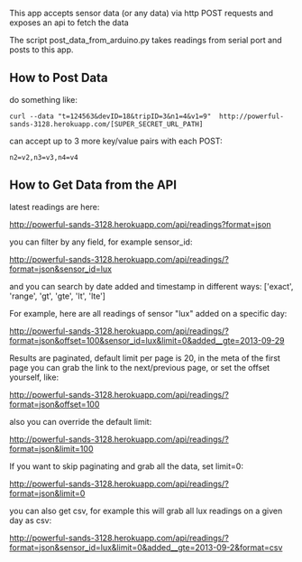 This app accepts sensor data (or any data) via http POST requests and exposes an api to fetch the data

The script post_data_from_arduino.py takes readings from serial port and posts to this app.

## How to Post Data

do something like:

    curl --data "t=124563&devID=18&tripID=3&n1=4&v1=9"  http://powerful-sands-3128.herokuapp.com/[SUPER_SECRET_URL_PATH]

can accept up to 3 more key/value pairs with each POST:

    n2=v2,n3=v3,n4=v4



## How to Get Data from the API

latest readings are here:

<http://powerful-sands-3128.herokuapp.com/api/readings?format=json>

you can filter by any field, for example sensor_id:

<http://powerful-sands-3128.herokuapp.com/api/readings/?format=json&sensor_id=lux>

and you can search by date added and timestamp in different ways: ['exact', 'range', 'gt', 'gte', 'lt', 'lte']

For example, here are all readings of sensor "lux" added on a specific day:

<http://powerful-sands-3128.herokuapp.com/api/readings/?format=json&offset=100&sensor_id=lux&limit=0&added__gte=2013-09-29>

Results are paginated, default limit per page is 20, in the meta of the first page you can grab the link to the next/previous page, or set the offset yourself, like:

<http://powerful-sands-3128.herokuapp.com/api/readings/?format=json&offset=100>

also you can override the default limit:

<http://powerful-sands-3128.herokuapp.com/api/readings/?format=json&limit=100>

If you want to skip paginating and grab all the data, set limit=0:

<http://powerful-sands-3128.herokuapp.com/api/readings/?format=json&limit=0>

you can also get csv, for example this will grab all lux readings on a given day as csv:

<http://powerful-sands-3128.herokuapp.com/api/readings/?format=json&sensor_id=lux&limit=0&added__gte=2013-09-2&format=csv>
